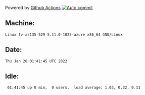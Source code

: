 Powered by [Github Actions](https://github.com/features/actions)
[![Auto commit](https://github.com/gyfary/workstation/workflows/Auto%20commit/badge.svg)](https://github.com/gyfary/workstation/actions?query=workflow%3A%22Auto+commit%22)

## Machine:
```
Linux fv-az135-529 5.11.0-1025-azure x86_64 GNU/Linux
```
## Date:
```
Thu Jan 20 01:41:45 UTC 2022
```
## Idle:
```
 01:41:45 up 0 min,  0 users,  load average: 1.03, 0.32, 0.11
```
